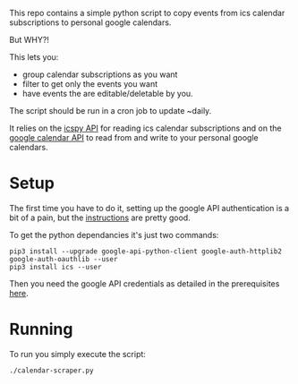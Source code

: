 This repo contains a simple python script to copy events from ics calendar subscriptions to personal google calendars.

But WHY?!

This lets you:
- group calendar subscriptions as you want
- filter to get only the events you want
- have events the are editable/deletable by you.

The script should be run in a cron job to update ~daily.

It relies on the [icspy API](https://github.com/ics-py/ics-py) for reading ics calendar subscriptions and on the [google calendar API](https://developers.google.com/calendar/overview) to read from and write to your personal google calendars.

# Setup
The first time you have to do it, setting up the google API authentication is a bit of a pain, but the [instructions](https://developers.google.com/calendar/quickstart/python) are pretty good.

To get the python dependancies it's just two commands:
```
pip3 install --upgrade google-api-python-client google-auth-httplib2 google-auth-oauthlib --user
pip3 install ics --user
```

Then you need the google API credentials as detailed in the prerequisites [here](https://developers.google.com/calendar/quickstart/python).

# Running

To run you simply execute the script:
```
./calendar-scraper.py
```